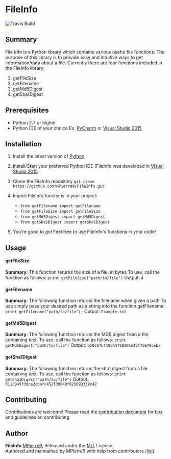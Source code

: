 # FileInfo
![Travis Build](https://travis-ci.org/MPierre9/FileInfo.svg?branch=master)
## Summary
File Info is a Python library which contains various useful file functions. The purpose of this library is tp provide easy and intuitive ways to get information/data about a file. Currently there are four functions included in the FileInfo library: 

1. getFileSize
1. getFilename
1. getMd5Digest
1. getSha1Digest

## Prerequisites 
- Python 2.7 or higher
- Python IDE of your choice Ex. [PyCharm](https://www.jetbrains.com/pycharm/) or [Visual Studio 2015](https://www.visualstudio.com/downloads/)

## Installation 

1. Install the latest version of [Python](https://www.python.org/) 

1. Install/Start your preferred Python IDE (FileInfo was developed in [Visual Studio 2015](https://www.visualstudio.com/downloads/)

1. Clone the FileInfo repository `git clone https://github.com/MPierre9/FileInfo.git`

1. Import FileInfo functions in your project: 
   * `from getFilename import getFilename`
   * `from getFileSize import getFileSize`
   * `from getMd5Digest import getMd5Digest`
   * `from getSha1Digest import getSha1Digest` 
   
1. You're good to go! Feel free to use FileInfo's functions in your code!




## Usage 

#### getFileSize

**Summary**: This function returns the size of a file, in bytes
To use, call the function as follows: 
`print getFileSize("path/to/file")`
Output: `4`

#### getFilename

**Summary**: The following function returns the filename when given a path
 To use simply pass your desired path as a string into the function getFilename:
 `print getFilename("path/to/file");`
 Output: `Example.txt`


 #### getMd5Digest 

 **Summary**: The following function returns the MD5 digest from a file containing text.
 To use, call the function as follows: 
 `print getMd5Digest("path/to/file")`
 Output: `b59c67bf196a4758191e42f76670ceba`



#### getSha1Digest 

**Summary**: The following function returns the sha1 digest from a file containing text.
To use, call the function as follows:
`print getSha1Digest("path/to/file")`
Output: `011c945f30ce2cbafc452f39840f025693339c42`

## Contributing

Contributions are welcome! Please read the [contribution document](./CONTRIBUTE.md) for tips and guidelines on contributing

## Author

**FileInfo**  [MPierre9](https://github.com/MPierre9), Released under the [MIT](./LICENSE) License.<br>
Authored and maintained by MPierre9 with help from contributors ([list](https://github.com/MPierre9/FileInfo/contributors)).
